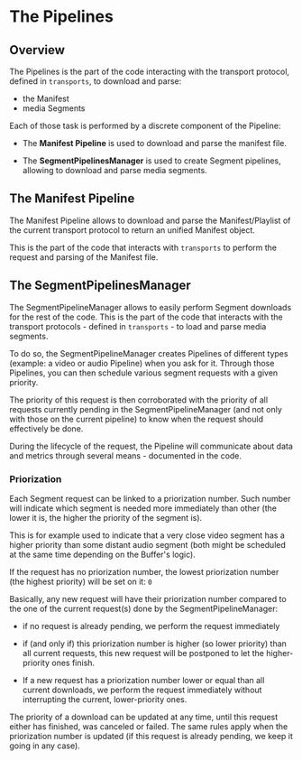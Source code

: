 # The Pipelines ################################################################


## Overview ####################################################################

The Pipelines is the part of the code interacting with the transport protocol,
defined in `transports`, to download and parse:
  - the Manifest
  - media Segments

Each of those task is performed by a discrete component of the Pipeline:

  - The __Manifest Pipeline__ is used to download and parse the manifest file.

  - The __SegmentPipelinesManager__ is used to create Segment pipelines,
    allowing to download and parse media segments.



## The Manifest Pipeline #######################################################

The Manifest Pipeline allows to download and parse the Manifest/Playlist of the
current transport protocol to return an unified Manifest object.

This is the part of the code that interacts with `transports` to perform the
request and parsing of the Manifest file.



## The SegmentPipelinesManager #################################################

The SegmentPipelineManager allows to easily perform Segment downloads for the
rest of the code.
This is the part of the code that interacts with the transport protocols -
defined in `transports` - to load and parse media segments.

To do so, the SegmentPipelineManager creates Pipelines of different types
(example: a video or audio Pipeline) when you ask for it.
Through those Pipelines, you can then schedule various segment requests with a
given priority.

The priority of this request is then corroborated with the priority of all
requests currently pending in the SegmentPipelineManager (and not only with
those on the current pipeline) to know when the request should effectively be
done.

During the lifecycle of the request, the Pipeline will communicate about data
and metrics through several means - documented in the code.

### Priorization ###############################################################

Each Segment request can be linked to a priorization number.
Such number will indicate which segment is needed more immediately than other
(the lower it is, the higher the priority of the segment is).

This is for example used to indicate that a very close video segment has a
higher priority than some distant audio segment (both might be scheduled at the
same time depending on the Buffer's logic).

If the request has no priorization number, the lowest priorization number
(the highest priority) will be set on it: ``0``

Basically, any new request will have their priorization number compared to the
one of the current request(s) done by the SegmentPipelineManager:

  - if no request is already pending, we perform the request immediately

  - if (and only if) this priorization number is higher (so lower priority) than
    all current requests, this new request will be postponed to let the
    higher-priority ones finish.

  - If a new request has a priorization number lower or equal than all current
    downloads, we perform the request immediately without interrupting the
    current, lower-priority ones.

The priority of a download can be updated at any time, until this request either
has finished, was canceled or failed. The same rules apply when the priorization
number is updated (if this request is already pending, we keep it going in any
case).
